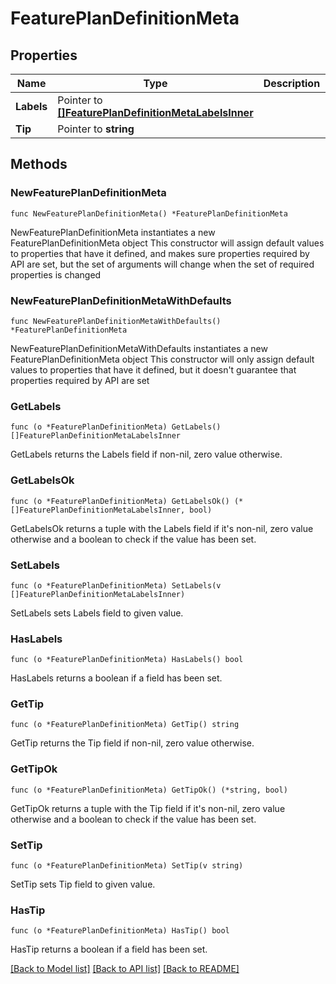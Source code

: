 # FeaturePlanDefinitionMeta

## Properties

Name | Type | Description | Notes
------------ | ------------- | ------------- | -------------
**Labels** | Pointer to [**[]FeaturePlanDefinitionMetaLabelsInner**](FeaturePlanDefinitionMetaLabelsInner.md) |  | [optional] 
**Tip** | Pointer to **string** |  | [optional] 

## Methods

### NewFeaturePlanDefinitionMeta

`func NewFeaturePlanDefinitionMeta() *FeaturePlanDefinitionMeta`

NewFeaturePlanDefinitionMeta instantiates a new FeaturePlanDefinitionMeta object
This constructor will assign default values to properties that have it defined,
and makes sure properties required by API are set, but the set of arguments
will change when the set of required properties is changed

### NewFeaturePlanDefinitionMetaWithDefaults

`func NewFeaturePlanDefinitionMetaWithDefaults() *FeaturePlanDefinitionMeta`

NewFeaturePlanDefinitionMetaWithDefaults instantiates a new FeaturePlanDefinitionMeta object
This constructor will only assign default values to properties that have it defined,
but it doesn't guarantee that properties required by API are set

### GetLabels

`func (o *FeaturePlanDefinitionMeta) GetLabels() []FeaturePlanDefinitionMetaLabelsInner`

GetLabels returns the Labels field if non-nil, zero value otherwise.

### GetLabelsOk

`func (o *FeaturePlanDefinitionMeta) GetLabelsOk() (*[]FeaturePlanDefinitionMetaLabelsInner, bool)`

GetLabelsOk returns a tuple with the Labels field if it's non-nil, zero value otherwise
and a boolean to check if the value has been set.

### SetLabels

`func (o *FeaturePlanDefinitionMeta) SetLabels(v []FeaturePlanDefinitionMetaLabelsInner)`

SetLabels sets Labels field to given value.

### HasLabels

`func (o *FeaturePlanDefinitionMeta) HasLabels() bool`

HasLabels returns a boolean if a field has been set.

### GetTip

`func (o *FeaturePlanDefinitionMeta) GetTip() string`

GetTip returns the Tip field if non-nil, zero value otherwise.

### GetTipOk

`func (o *FeaturePlanDefinitionMeta) GetTipOk() (*string, bool)`

GetTipOk returns a tuple with the Tip field if it's non-nil, zero value otherwise
and a boolean to check if the value has been set.

### SetTip

`func (o *FeaturePlanDefinitionMeta) SetTip(v string)`

SetTip sets Tip field to given value.

### HasTip

`func (o *FeaturePlanDefinitionMeta) HasTip() bool`

HasTip returns a boolean if a field has been set.


[[Back to Model list]](HOW-TO.md#documentation-for-models) [[Back to API list]](HOW-TO.md#documentation-for-api-endpoints) [[Back to README]](HOW-TO.md)


